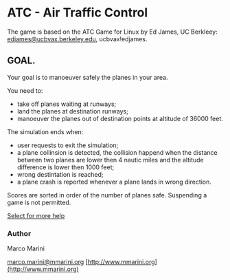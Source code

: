 # ATC - Air Traffic Control

The game is based on the ATC Game for Linux by Ed James, UC Berkleey: [edjames@ucbvax.berkeley.edu](mailto:edjames@ucbvax.berkeley.edu), ucbvax!edjames.

## GOAL.

Your goal is to manoeuver safely the planes in your area.

You need to:
* take off planes waiting at runways;
* land the planes at destination runways;
* manoeuver the planes out of destination points at altitude of 36000 feet.

The simulation ends when:
* user requests to exit the simulation;
* a plane collinsion is detected, the collision happend when the distance between two planes are lower then 4 nautic miles and the altitude difference is lower then 1000 feet;
* wrong destintation is reached;
* a plane crash is reported whenever a plane lands in wrong direction.

Scores are sorted in order of the number of planes safe. Suspending a game is not permitted.

[Select for more help](https://github.com/m-marini/atc/wiki)

### Author

Marco Marini

[marco.marini@mmarini.org](mailto:marco.marini@mmarini.org)
[http://www.mmarini.org](http://www.mmarini.org)
